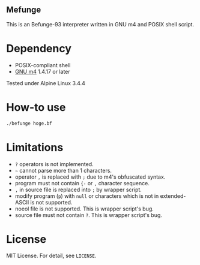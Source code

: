 Mefunge
-------

This is an Befunge-93 interpreter written in GNU m4 and POSIX shell script.

# Dependency
- POSIX-compliant shell
- [GNU m4](https://www.gnu.org/software/m4/m4.html) 1.4.17 or later

Tested under Alpine Linux 3.4.4

# How-to use
```sh
./befunge hoge.bf
```

# Limitations
- `?` operators is not implemented.
- `~` cannot parse more than 1 characters.
- operator `,` is replaced with `;` due to m4's obfuscated syntax.
- program must not contain `{-` or `,` character sequence.
- `,` in source file is replaced into `;` by wrapper script.
- modify program (`p`) with `null` or characters which is not in extended-ASCII is not supported.
- noeol file is not supported. This is wrapper script's bug.
- source file must not contain `?`. This is wrapper script's bug.

# License
MIT License. For detail, see `LICENSE`.

